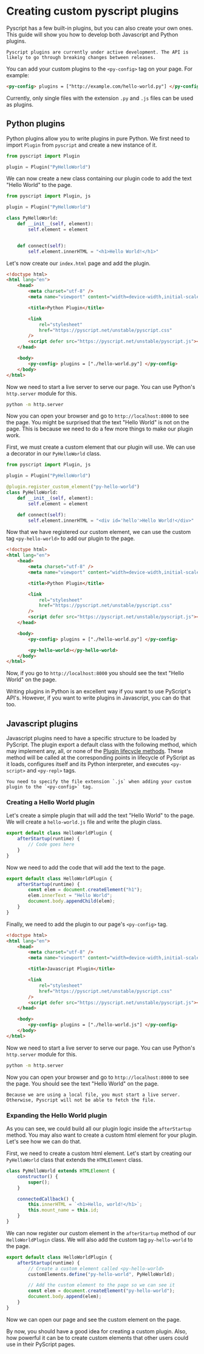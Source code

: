 # Creating custom pyscript plugins

Pyscript has a few built-in plugins, but you can also create your own ones. This guide will show you how to develop both Javascript and Python plugins.

```{warning}
Pyscript plugins are currently under active development. The API is likely to go through breaking changes between releases.
```

You can add your custom plugins to the `<py-config>` tag on your page. For example:

```html
<py-config> plugins = ["http://example.com/hello-world.py"] </py-config>
```

Currently, only single files with the extension `.py` and `.js` files can be used as plugins.

## Python plugins

Python plugins allow you to write plugins in pure Python. We first need to import `Plugin` from `pyscript` and create a new instance of it.

```python
from pyscript import Plugin

plugin = Plugin("PyHelloWorld")
```

We can now create a new class containing our plugin code to add the text "Hello World" to the page.

```python
from pyscript import Plugin, js

plugin = Plugin("PyHelloWorld")

class PyHelloWorld:
    def __init__(self, element):
        self.element = element


    def connect(self):
        self.element.innerHTML = "<h1>Hello World!</h1>"
```

Let's now create our `index.html` page and add the plugin.

```html
<!doctype html>
<html lang="en">
    <head>
        <meta charset="utf-8" />
        <meta name="viewport" content="width=device-width,initial-scale=1" />

        <title>Python Plugin</title>

        <link
            rel="stylesheet"
            href="https://pyscript.net/unstable/pyscript.css"
        />
        <script defer src="https://pyscript.net/unstable/pyscript.js"></script>
    </head>

    <body>
        <py-config> plugins = ["./hello-world.py"] </py-config>
    </body>
</html>
```

Now we need to start a live server to serve our page. You can use Python's `http.server` module for this.

```bash
python -m http.server
```

Now you can open your browser and go to `http://localhost:8000` to see the page. You might be surprised that the text "Hello World" is not on the page. This is because we need to do a few more things to make our plugin work.

First, we must create a custom element that our plugin will use. We can use a decorator in our `PyHelloWorld` class.

```python
from pyscript import Plugin, js

plugin = Plugin("PyHelloWorld")

@plugin.register_custom_element("py-hello-world")
class PyHelloWorld:
    def __init__(self, element):
        self.element = element

    def connect(self):
        self.element.innerHTML = "<div id='hello'>Hello World!</div>"
```

Now that we have registered our custom element, we can use the custom tag `<py-hello-world>` to add our plugin to the page.

```html
<!doctype html>
<html lang="en">
    <head>
        <meta charset="utf-8" />
        <meta name="viewport" content="width=device-width,initial-scale=1" />

        <title>Python Plugin</title>

        <link
            rel="stylesheet"
            href="https://pyscript.net/unstable/pyscript.css"
        />
        <script defer src="https://pyscript.net/unstable/pyscript.js"></script>
    </head>

    <body>
        <py-config> plugins = ["./hello-world.py"] </py-config>

        <py-hello-world></py-hello-world>
    </body>
</html>
```

Now, if you go to `http://localhost:8000` you should see the text "Hello World" on the page.

Writing plugins in Python is an excellent way if you want to use PyScript's API's. However, if you want to write plugins in Javascript, you can do that too.

## Javascript plugins

Javascript plugins need to have a specific structure to be loaded by PyScript. The plugin export a default class with the following method, which may implement any, all, or none of the [Plugin lifecycle methods](https://github.com/pyscript/pyscript/blob/main/pyscriptjs/src/plugin.ts#L9-L65). These method will be called at the corresponding points in lifecycle of PyScript as it loads, configures itself and its Python interpreter, and executes `<py-script>` and `<py-repl>` tags.

```{note}
You need to specify the file extension `.js` when adding your custom plugin to the `<py-config>` tag.
```

### Creating a Hello World plugin

Let's create a simple plugin that will add the text "Hello World" to the page. We will create a `hello-world.js` file and write the plugin class.

```js
export default class HelloWorldPlugin {
    afterStartup(runtime) {
        // Code goes here
    }
}
```

Now we need to add the code that will add the text to the page.

```js
export default class HelloWorldPlugin {
    afterStartup(runtime) {
        const elem = document.createElement("h1");
        elem.innerText = "Hello World";
        document.body.appendChild(elem);
    }
}
```

Finally, we need to add the plugin to our page's `<py-config>` tag.

```html
<!doctype html>
<html lang="en">
    <head>
        <meta charset="utf-8" />
        <meta name="viewport" content="width=device-width,initial-scale=1" />

        <title>Javascript Plugin</title>

        <link
            rel="stylesheet"
            href="https://pyscript.net/unstable/pyscript.css"
        />
        <script defer src="https://pyscript.net/unstable/pyscript.js"></script>
    </head>

    <body>
        <py-config> plugins = ["./hello-world.js"] </py-config>
    </body>
</html>
```

Now we need to start a live server to serve our page. You can use Python's `http.server` module for this.

```bash
python -m http.server
```

Now you can open your browser and go to `http://localhost:8000` to see the page. You should see the text "Hello World" on the page.

```{note}
Because we are using a local file, you must start a live server. Otherwise, Pyscript will not be able to fetch the file.
```

### Expanding the Hello World plugin

As you can see, we could build all our plugin logic inside the `afterStartup` method. You may also want to create a custom html element for your plugin. Let's see how we can do that.

First, we need to create a custom html element. Let's start by creating our `PyHelloWorld` class that extends the `HTMLElement` class.

```js
class PyHelloWorld extends HTMLElement {
    constructor() {
        super();
    }

    connectedCallback() {
        this.innerHTML = `<h1>Hello, world!</h1>`;
        this.mount_name = this.id;
    }
}
```

We can now register our custom element in the `afterStartup` method of our `HelloWorldPlugin` class. We will also add the custom tag `py-hello-world` to the page.

```js
export default class HelloWorldPlugin {
    afterStartup(runtime) {
        // Create a custom element called <py-hello-world>
        customElements.define("py-hello-world", PyHelloWorld);

        // Add the custom element to the page so we can see it
        const elem = document.createElement("py-hello-world");
        document.body.append(elem);
    }
}
```

Now we can open our page and see the custom element on the page.

By now, you should have a good idea for creating a custom plugin. Also, how powerful it can be to create custom elements that other users could use in their PyScript pages.

